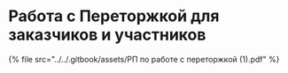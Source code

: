 # Работа с Переторжкой для заказчиков и участников

{% file src="../../.gitbook/assets/РП по работе с переторжкой (1).pdf" %}
